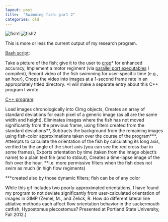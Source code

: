 ```yaml
---
layout: post
title:  "Swimming fish: part 2"
categories: old
---
```


![fish1](http://i.imgur.com/A22lQhN.gif)
![fish2](http://i.imgur.com/u92b2Z6.png)

This is more or less the current output of my research program.

[Bash script](https://github.com/mzemel/imager/blob/master/mcip.sh):

Take a picture of the fish; give it to the user to [crop](https://github.com/mzemel/imager/blob/master/src/crop.cpp)* for enhanced accuracy,
Implement a motor regiment (via [parallel port executables](https://github.com/mzemel/imager/tree/master/motor) I compiled),
Record video of the fish swimming for user-specific time (e.g., an hour),
Chops the video into images at a 1-second frame rate in an appropriately titled directory.
*I will make a separate entry about this C++ program I wrote.

[C++ program](https://github.com/mzemel/imager/blob/master/src/imager.cpp):

Load images chronologically into CImg objects,
Creates an array of standard deviations for each pixel of a generic image (as all are the same width and height),
Eliminates images where the fish has not moved significantly from the previous frame, using filters created from the standard deviations**,
Subtracts the background from the remaining images using fish-color approximations taken over the course of the program***,
Attempts to calculate the orientation of the fish by calculating its long axis, verified by the angle of the short axis (you can see the red cross-bar in some frames),
Exports orientation by time (taken from the image object’s name) to a plain text file (and to stdout),
Creates a time-lapse image of the fish over the hour.
**i.e. more permissive filters when the fish does not swim as much (in high flow regiments)

***created also by those dynamic filters; fish can be of any color

While this gif includes two poorly-approximated orientations, I have found my program to not deviate significantly from user-calculated orientation of images in GIMP (Zemel, M., and Zelick, R.  How do different lateral line ablative methods each affect flow orientation behavior in the suckermouth catfish, Hypostomus plecostomus?  Presented at Portland State University, Fall 2012.)
